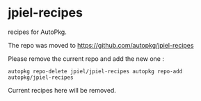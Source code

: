 # jpiel-recipes
recipes for AutoPkg.

The repo was moved to https://github.com/autopkg/jpiel-recipes

Please remove the current repo and add the new one :

`autopkg repo-delete jpiel/jpiel-recipes
autopkg repo-add autopkg/jpiel-recipes`

Current recipes here will be removed.
